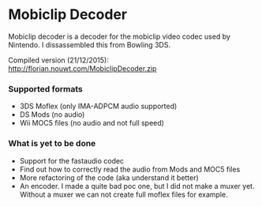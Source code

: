 # Mobiclip Decoder
Mobiclip decoder is a decoder for the mobiclip video codec used by Nintendo. I dissassembled this from Bowling 3DS.

Compiled version (21/12/2015): http://florian.nouwt.com/MobiclipDecoder.zip

### Supported formats
- 3DS Moflex (only IMA-ADPCM audio supported)
- DS Mods (no audio)
- Wii MOC5 files (no audio and not full speed)

### What is yet to be done
- Support for the fastaudio codec
- Find out how to correctly read the audio from Mods and MOC5 files
- More refactoring of the code (aka understand it better)
- An encoder. I made a quite bad poc one, but I did not make a muxer yet. Without a muxer we can not create full moflex files for example.
